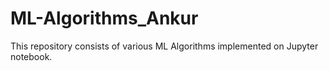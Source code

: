 # ML-Algorithms_Ankur
This repository consists of various ML Algorithms implemented on Jupyter notebook.
